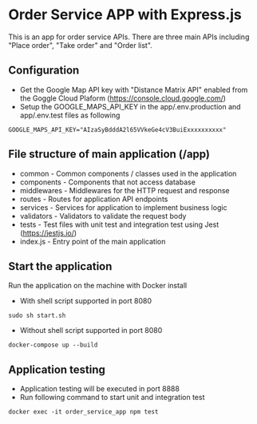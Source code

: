 # Order Service APP with Express.js

This is an app for order service APIs. There are three main APIs including "Place order", "Take order" and "Order list".

## Configuration

- Get the Google Map API key with "Distance Matrix API" enabled from the Goggle Cloud Plaform (https://console.cloud.google.com/)
- Setup the GOOGLE_MAPS_API_KEY in the app/.env.production and app/.env.test files as following

```
GOOGLE_MAPS_API_KEY="AIzaSyBdddA2l65VVkeGe4cV3BuiExxxxxxxxxx"
```

## File structure of main application (/app)

- common - Common components / classes used in the application
- components - Components that not access database
- middlewares - Middlewares for the HTTP request and response
- routes - Routes for application API endpoints
- services - Services for application to implement business logic
- validators - Validators to validate the request body
- tests - Test files with unit test and integration test using Jest (https://jestjs.io/)
- index.js - Entry point of the main application

## Start the application

Run the application on the machine with Docker install

- With shell script supported in port 8080

```
sudo sh start.sh
```

- Without shell script supported in port 8080

```
docker-compose up --build
```

## Application testing

- Application testing will be executed in port 8888
- Run following command to start unit and integration test

```
docker exec -it order_service_app npm test
```

